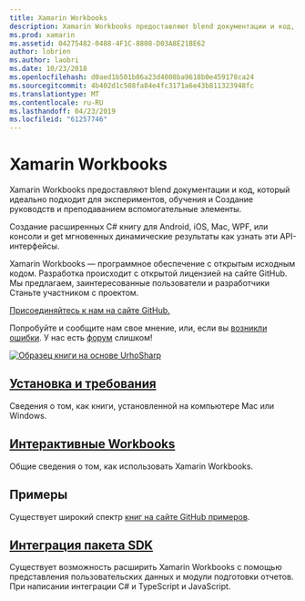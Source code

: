 ```yaml
---
title: Xamarin Workbooks
description: Xamarin Workbooks предоставляют blend документации и код, который идеально подходит для экспериментов, обучения и Создание руководств и преподаванием вспомогательные элементы.
ms.prod: xamarin
ms.assetid: 04275482-0488-4F1C-8808-D03A8E21BE62
author: lobrien
ms.author: laobri
ms.date: 10/23/2018
ms.openlocfilehash: d0aed1b501b86a23d4008ba9618b0e459178ca24
ms.sourcegitcommit: 4b402d1c508fa84e4fc3171a6e43b811323948fc
ms.translationtype: MT
ms.contentlocale: ru-RU
ms.lasthandoff: 04/23/2019
ms.locfileid: "61257746"
---
```

# <a name="xamarin-workbooks"></a>Xamarin Workbooks

Xamarin Workbooks предоставляют blend документации и код, который идеально подходит для экспериментов, обучения и Создание руководств и преподаванием вспомогательные элементы.

Создание расширенных C# книгу для Android, iOS, Mac, WPF, или консоли и get мгновенных динамические результаты как узнать эти API-интерфейсы.

Xamarin Workbooks — программное обеспечение с открытым исходным кодом. Разработка происходит с открытой лицензией на сайте GitHub. Мы предлагаем, заинтересованные пользователи и разработчики Станьте участником с проектом.

[Присоединяйтесь к нам на сайте GitHub.](https://github.com/Microsoft/workbooks)

Попробуйте и сообщите нам свое мнение, или, если вы [возникли ошибки](~/tools/workbooks/install.md#reporting-bugs). У нас есть [форум](https://forums.xamarin.com/categories/inspector) слишком!

[![](images/interactive-1.0.0-urho-planet-earth-small.png "Образец книги на основе UrhoSharp")](images/interactive-1.0.0-urho-planet-earth.png#lightbox)

## <a name="installation-and-requirementsinstallmd"></a>[Установка и требования](install.md)

Сведения о том, как книги, установленной на компьютере Mac или Windows.

## <a name="interactive-workbooksworkbookmd"></a>[Интерактивные Workbooks](workbook.md)

Общие сведения о том, как использовать Xamarin Workbooks.

## <a name="samples"></a>Примеры

Существует широкий спектр [книг на сайте GitHub примеров](https://github.com/xamarin/workbooks).

## <a name="integration-sdksdkindexmd"></a>[Интеграция пакета SDK](sdk/index.md)

Существует возможность расширить Xamarin Workbooks с помощью представления пользовательских данных и модули подготовки отчетов. При написании интеграции C# и TypeScript и JavaScript.
